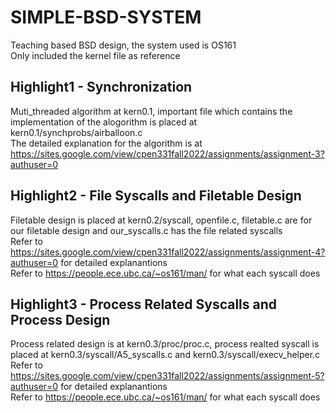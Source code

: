 # SIMPLE-BSD-SYSTEM
Teaching based BSD design, the system used is OS161 </br>
Only included the kernel file as reference </br>

## Highlight1 - Synchronization
Muti_threaded algorithm at kern0.1, important file which contains the implementation of the alogorithm is placed at kern0.1/synchprobs/airballoon.c</br>
The detailed explanation for the algorithm is at https://sites.google.com/view/cpen331fall2022/assignments/assignment-3?authuser=0</br>

## Highlight2 - File Syscalls and Filetable Design
Filetable design is placed at kern0.2/syscall, openfile.c, filetable.c are for our filetable design and our_syscalls.c has the file related syscalls</br>
Refer to https://sites.google.com/view/cpen331fall2022/assignments/assignment-4?authuser=0 for detailed explanantions </br>
Refer to https://people.ece.ubc.ca/~os161/man/ for what each syscall does </br>

## Highlight3 - Process Related Syscalls and Process Design
Process related design is at kern0.3/proc/proc.c, process realted syscall is placed at kern0.3/syscall/A5_syscalls.c and kern0.3/syscall/execv_helper.c</br>
Refer to https://sites.google.com/view/cpen331fall2022/assignments/assignment-5?authuser=0 for detailed explanantions </br>
Refer to https://people.ece.ubc.ca/~os161/man/ for what each syscall does </br>
